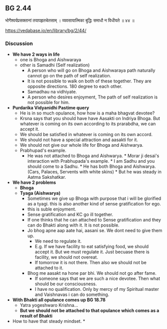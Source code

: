 ## BG 2.44

भोगैश्वर्यप्रसक्तानां तयापहृतचेतसाम् ।
व्यवसायात्मिका बुद्धिः समाधौ न विधीयते ॥ ४४ ॥

https://vedabase.io/en/library/bg/2/44/

### Discussion

* **We have 2 ways in life**
    * one is Bhoga and Aishwaraya
    * other is Samadhi (Self realization)
        * A person who will go on Bhoga and Aishwaraya path naturally cannot go on the path of self realization.
        * It is not possible to walk on both of these together. They are opposite directions. 180 degree to each other.
        * Samadhau na vidhiyate.
        * A person who desires enjoyment, The path of self realization is not possible for him.
* **Purdarika Vidyanidhi Pastime query**
    * He is in so much opulance, how how is a maha bhagvat devotee?
    * Krsna says that you should have have Aasakti on Indriya Bhoga. But whatever is coming on its own according to its prarabdha, we can accept it.
    * We should be satisfied in whatever is coming on its own accord.
    * We should not have a special attraction and aasakti for it. 
    * We should not give our whole life for Bhoga and Aishwarya.
    * Prabhupad's example.
        * He was not attached to Bhoga and Aishwarya.
                * Morar ji desai's interaction with Prabhupada's example.
                    * I am Sadhu and you should come to a Sadhu.
                * He has both Bhoga and Aishwarya. (Cars, Palaces, Servents with white skins)
                * But he was steady in Aatma Sakshatkar.
* **We have 2 problems**
    * **Bhoga**
    * **Tyaga (Aishwarya)**
        * Sometimes we give up Bhoga with purpose that i will be glorified as a tyagi. this is also another kind of sense gratification for ego.
        * this is suble enjoyment.
        * Sense gratification and KC go ill together.
        * If one thinks that he can attached to Sense gratification and they can do Bhakti along with it. It is not possible.
        * Jo bhog apne aap aate hai, aasani se. We dont need to give them up.
            * We need to regulate it.
            * E.g. If we have facility to eat satisfying food, we should accept it. But we must regulate it. Just becuase there is facility, we should not overeat.
            * If tomorrow it is not there. Then also we should not be attached to it.
        * Bhog me aasakt na hone par bhi. We should not go after fame.
            * If someone says that we are such a nice devotee. Then what should be our consciousness.
            * I have no qualification. Only by mercy of my Spiritual master and Vaishnavas i can do something.   
*  **With Bhakti all opulance comes up BG 18.78**
    * Yatra yogeshwaro Krishna...
    * **But we should not be attached to that opulance which comes as a result of Bhakti**
* How to have that steady mindset.
    *   

